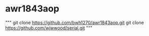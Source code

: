 # awr1843aop

"""
git clone https://github.com/bwh1270/awr1843aop.git
git clone https://github.com/wjwwood/serial.git
"""
